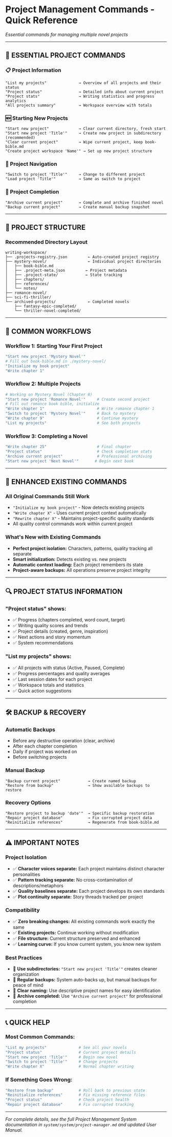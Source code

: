# Project Management Commands - Quick Reference

*Essential commands for managing multiple novel projects*

---

## 🔧 **ESSENTIAL PROJECT COMMANDS**

### **📋 Project Information**
```
"List my projects"              → Overview of all projects and their status
"Project status"                → Detailed info about current project  
"Project stats"                 → Writing statistics and progress analytics
"All projects summary"          → Workspace overview with totals
```

### **🆕 Starting New Projects**
```
"Start new project"             → Clear current directory, fresh start
"Start new project 'Title'"     → Create new project in subdirectory (recommended)
"Clear current project"         → Wipe current project, keep book-bible.md
"Create project workspace 'Name'" → Set up new project structure
```

### **🔄 Project Navigation**
```
"Switch to project 'Title'"     → Change to different project
"Load project 'Title'"          → Same as switch to project
```

### **💾 Project Completion**
```
"Archive current project"       → Complete and archive finished novel
"Backup current project"        → Create manual backup snapshot
```

---

## 📁 **PROJECT STRUCTURE**

### **Recommended Directory Layout**
```
writing-workspace/
├── .projects-registry.json         ← Auto-created project registry
├── mystery-novel/                  ← Individual project directories  
│   ├── book-bible.md
│   ├── .project-meta.json         ← Project metadata
│   ├── .project-state/            ← State tracking
│   ├── chapters/
│   ├── references/
│   └── notes/
├── romance-novel/
├── sci-fi-thriller/
└── archived-projects/              ← Completed novels
    ├── fantasy-epic-completed/
    └── thriller-novel-completed/
```

---

## 🚀 **COMMON WORKFLOWS**

### **Workflow 1: Starting Your First Project**
```bash
"Start new project 'Mystery Novel'"
# Fill out book-bible.md in ./mystery-novel/
"Initialize my book project"
"Write chapter 1"
```

### **Workflow 2: Multiple Projects**
```bash
# Working on Mystery Novel (Chapter 8)
"Start new project 'Romance Novel'"     # Create second project
# Fill out romance book bible, initialize
"Write chapter 1"                       # Write romance chapter 1
"Switch to project 'Mystery Novel'"     # Back to mystery
"Write chapter 9"                       # Continue mystery
"List my projects"                      # See both projects
```

### **Workflow 3: Completing a Novel**
```bash
"Write chapter 25"                      # Final chapter
"Project status"                        # Check completion stats
"Archive current project"               # Professional archiving
"Start new project 'Next Novel'"       # Begin next book
```

---

## 🎯 **ENHANCED EXISTING COMMANDS**

### **All Original Commands Still Work**
- `"Initialize my book project"` - Now detects existing projects
- `"Write chapter X"` - Uses current project context automatically
- `"Rewrite chapter X"` - Maintains project-specific quality standards
- All quality control commands work within current project

### **What's New with Existing Commands**
- **Perfect project isolation:** Characters, patterns, quality tracking all separate
- **Smart initialization:** Detects existing vs. new projects  
- **Automatic context loading:** Each project remembers its state
- **Project-aware backups:** All operations preserve project integrity

---

## 🔍 **PROJECT STATUS INFORMATION**

### **"Project status" shows:**
- ✅ Progress (chapters completed, word count, target)
- ✅ Writing quality scores and trends
- ✅ Project details (created, genre, inspiration)
- ✅ Next actions and story momentum
- ✅ System recommendations

### **"List my projects" shows:**
- ✅ All projects with status (Active, Paused, Complete)
- ✅ Progress percentages and quality averages
- ✅ Last session dates for each project
- ✅ Workspace totals and statistics
- ✅ Quick action suggestions

---

## 🛠️ **BACKUP & RECOVERY**

### **Automatic Backups**
- Before any destructive operation (clear, archive)
- After each chapter completion
- Daily if project was worked on
- Before switching projects

### **Manual Backup**
```
"Backup current project"            → Create named backup
"Restore from backup"               → Show available backups to restore
```

### **Recovery Options**
```
"Restore project to backup 'date'"  → Specific backup restoration
"Repair project database"           → Fix corrupted project data
"Reinitialize references"           → Regenerate from book-bible.md
```

---

## ⚠️ **IMPORTANT NOTES**

### **Project Isolation**
- ✅ **Character voices separate:** Each project maintains distinct character personalities
- ✅ **Pattern tracking separate:** No cross-contamination of descriptions/metaphors
- ✅ **Quality baselines separate:** Each project develops its own standards
- ✅ **Plot continuity separate:** Story threads tracked per project

### **Compatibility**
- ✅ **Zero breaking changes:** All existing commands work exactly the same
- ✅ **Existing projects:** Continue working without modification
- ✅ **File structure:** Current structure preserved and enhanced
- ✅ **Learning curve:** If you know current system, you know new system

### **Best Practices**
- 🎯 **Use subdirectories:** `"Start new project 'Title'"` creates cleaner organization
- 🎯 **Regular backups:** System auto-backs up, but manual backups for peace of mind
- 🎯 **Clear naming:** Use descriptive project names for easy identification
- 🎯 **Archive completed:** Use `"Archive current project"` for professional completion

---

## 📞 **QUICK HELP**

### **Most Common Commands:**
```bash
"List my projects"              # See all your novels
"Project status"                # Current project details  
"Start new project 'Title'"     # Begin new novel
"Switch to project 'Title'"     # Change projects
"Write chapter X"               # Normal chapter writing
```

### **If Something Goes Wrong:**
```bash
"Restore from backup"           # Roll back to previous state
"Reinitialize references"       # Fix missing reference files
"Project status"                # Check project health
"Repair project database"       # Fix corrupted tracking
```

---

*For complete details, see the full Project Management System documentation in `system/system/project-manager.md` and updated User Manual.* 